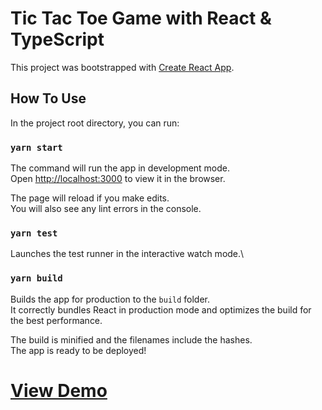 # Tic Tac Toe Game with React & TypeScript

This project was bootstrapped with [Create React App](https://github.com/facebook/create-react-app).

## How To Use

In the project root directory, you can run:

### `yarn start`

The command will run the app in development mode.\
Open [http://localhost:3000](http://localhost:3000) to view it in the browser.

The page will reload if you make edits.\
You will also see any lint errors in the console.

### `yarn test`

Launches the test runner in the interactive watch mode.\

### `yarn build`

Builds the app for production to the `build` folder.\
It correctly bundles React in production mode and optimizes the build for the best performance.

The build is minified and the filenames include the hashes.\
The app is ready to be deployed!

# [View Demo](https://xo2oe.csb.app/)
